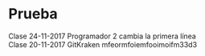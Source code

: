 # Prueba
Clase 24-11-2017
Programador 2 cambia la primera línea  
Clase 20-11-2017
GitKraken
mfeormfoiemfooimoifm33d3
